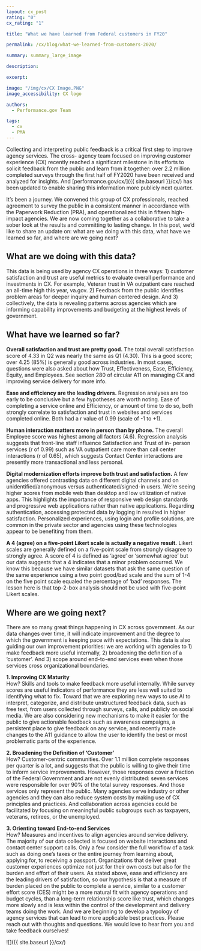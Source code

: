 ```yaml
---
layout: cx_post
rating: "0"
cx_rating: "1"

title: "What we have learned from Federal customers in FY20"

permalink: /cx/blog/what-we-learned-from-customers-2020/

summary: summary_large_image

description:

excerpt:

image: "/img/cx/CX Image.PNG"
image_accessibility: CX logo

authors:
  - Performance.gov Team

tags:
  - cx
  - PMA
---
```


Collecting and interpreting public feedback is a critical first step to improve agency services. The cross-
agency team focused on improving customer experience (CX) recently reached a significant milestone in its
efforts to solicit feedback from the public and learn from it together: over 2.2 million completed surveys
through the first half of FY2020 have been received and analyzed for insights. And [performance.gov/cx/]({{ site.baseurl }}/cx/) has
been updated to enable sharing this information more publicly next quarter.

It’s been a journey. We convened this group of CX professionals, reached agreement to survey the public in a
consistent manner in accordance with the Paperwork Reduction (PRA), and operationalized this in fifteen
high-impact agencies. We are now coming together as a collaborative to take a sober look at the results and
committing to lasting change. In this post, we’d like to share an update on: what are we doing with this data,
what have we learned so far, and where are we going next?

## What are we doing with this data?

This data is being used by agency CX operations in three ways: 1) customer satisfaction and trust are useful
metrics to evaluate overall performance and investments in CX. For example, Veteran trust in VA outpatient
care reached an all-time high this year, va.gov. 2) Feedback from the public identifies problem areas for
deeper inquiry and human centered design. And 3) collectively, the data is revealing patterns across
agencies which are informing capability improvements and budgeting at the highest levels of government.

## What have we learned so far?

<b>Overall satisfaction and trust are pretty good.</b>
The total overall satisfaction score of 4.33 in Q2 was nearly
the same as Q1 (4.30). This is a good score; over 4.25 (85%) is generally good across industries. In most
cases, questions were also asked about how Trust, Effectiveness, Ease, Efficiency, Equity, and Employees.
See section 280 of circular A11 on managing CX and improving service delivery for more info.

<b>Ease and efficiency are the leading drivers.</b>
Regression analyses are too early to be conclusive but a few
hypotheses are worth noting. Ease of completing a service online and Efficiency, or amount of time to do so,
both strongly correlate to satisfaction and trust in websites and services completed online. Both had a r
value of 0.99 (scale of -1 to +1).

<b>Human interaction matters more in person than by phone.</b>
The overall Employee score was highest among
all factors (4.6). Regression analysis suggests that front-line staff influence Satisfaction and Trust of in-
person services (r of 0.99) such as VA outpatient care more than call center interactions (r of 0.65), which
suggests Contact Center interactions are presently more transactional and less personal.

<b>Digital modernization efforts improve both trust and satisfaction.</b>
A few agencies offered contrasting data
on different digital channels and on unidentified/anonymous versus authenticated/signed-in users. We’re
seeing higher scores from mobile web than desktop and low utilization of native apps. This highlights the
importance of responsive web design standards and progressive web applications rather than native
applications. Regarding authentication, accessing protected data by logging in resulted in higher
satisfaction. Personalized experiences, using login and profile solutions, are common in the private sector
and agencies using these technologies appear to be benefiting from them.

<b>A 4 (agree) on a five-point Likert scale is actually a negative result.</b>
Likert scales are generally defined on a
five-point scale from strongly disagree to strongly agree. A score of 4 is defined as ‘agree’ or ‘somewhat
agree’ but our data suggests that a 4 indicates that a minor problem occurred. We know this because we
have similar datasets that ask the same question of the same experience using a two point good/bad scale
and the sum of 1-4 on the five point scale equaled the percentage of ‘bad’ responses. The lesson here is that
top-2-box analysis should not be used with five-point Likert scales.

## Where are we going next?

There are so many great things happening in CX across government. As our data changes over time, it will
indicate improvement and the degree to which the government is keeping pace with expectations. This data
is also guiding our own improvement priorities: we are working with agencies to 1) make feedback more
useful internally, 2) broadening the definition of a ‘customer’. And 3) scope around end-to-end services even
when those services cross organizational boundaries.

<b>1. Improving CX Maturity</b>
<br>
How? Skills and tools to make feedback more useful internally.
While survey scores are useful indicators of performance they are less well suited to identifying what to fix.
Toward that we are exploring new ways to use AI to interpret, categorize, and distribute unstructured
feedback data, such as free text, from users collected through surveys, calls, and publicly on social media.
We are also considering new mechanisms to make it easier for the public to give actionable feedback such
as awareness campaigns, a persistent place to give feedback on any service, and recently made changes to
the A11 guidance to allow the user to identify the best or most problematic parts of the experience.

<b>2. Broadening the Definition of ‘Customer’</b>
<br>
How? Customer-centric communities.
Over 1.1 million complete responses per quarter is a lot, and suggests that the public is willing to give their
time to inform service improvements. However, those responses cover a fraction of the Federal Government
and are not evenly distributed: seven services were responsible for over 90% of the total survey responses.
And those services only represent the public. Many agencies serve industry or other agencies and they can
also reduce system costs by making use of CX principles and practices. And collaboration across agencies
could be facilitated by focusing on meaningful public subgroups such as taxpayers, veterans, retirees, or the
unemployed.

<b>3. Orienting toward End-to-end Services</b>
<br>
How? Measures and incentives to align agencies around service delivery.
The majority of our data collected is focused on website interactions and contact center support calls. Only a
few consider the full workflow of a task such as doing one’s taxes or the entire journey from learning about,
applying for, to receiving a passport. Organizations that deliver great customer experiences optimize not just
for their own costs but also for the burden and effort of their users. As stated above, ease and efficiency are
the leading drivers of satisfaction, so our hypothesis is that a measure of burden placed on the public to
complete a service, similar to a customer effort score (CES) might be a more natural fit with agency
operations and budget cycles, than a long-term relationship score like trust, which changes more slowly and
is less within the control of the development and delivery teams doing the work. And we are beginning to
develop a typology of agency services that can lead to more applicable best practices.
Please reach out with thoughts and questions. We would love to hear from you and take feedback ourselves!

![]({{ site.baseurl }}/cx/)
